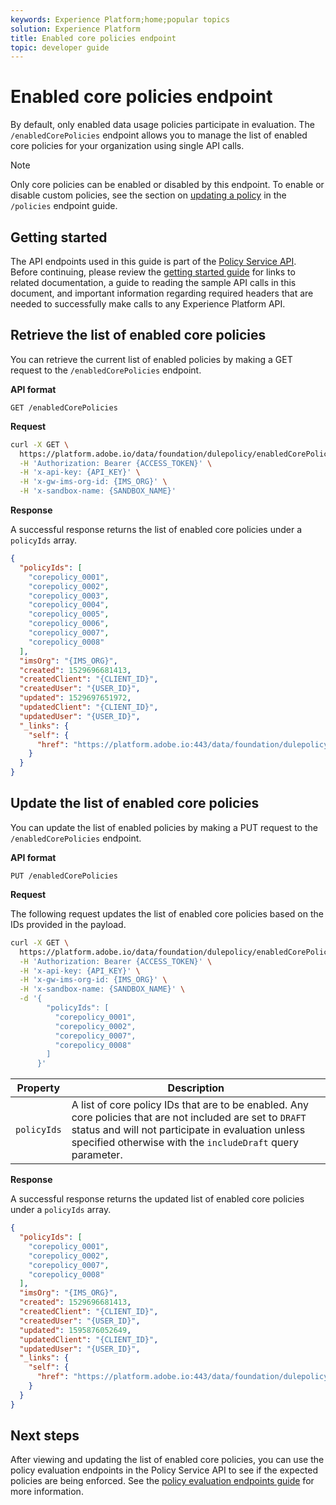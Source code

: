 ```yaml
---
keywords: Experience Platform;home;popular topics
solution: Experience Platform
title: Enabled core policies endpoint
topic: developer guide
---
```


# Enabled core policies endpoint

By default, only enabled data usage policies participate in evaluation. The `/enabledCorePolicies` endpoint allows you to manage the list of enabled core policies for your organization using single API calls.

>[!NOTE]
>
>Only core policies can be enabled or disabled by this endpoint. To enable or disable custom policies, see the section on [updating a policy](./policies.md#update) in the `/policies` endpoint guide.

## Getting started

The API endpoints used in this guide is part of the [Policy Service API](https://www.adobe.io/apis/experienceplatform/home/api-reference.html#!acpdr/swagger-specs/dule-policy-service.yaml). Before continuing, please review the [getting started guide](./getting-started.md) for links to related documentation, a guide to reading the sample API calls in this document, and important information regarding required headers that are needed to successfully make calls to any Experience Platform API.

## Retrieve the list of enabled core policies

You can retrieve the current list of enabled policies by making a GET request to the `/enabledCorePolicies` endpoint.

**API format**

```http
GET /enabledCorePolicies
```

**Request**

```sh
curl -X GET \
  https://platform.adobe.io/data/foundation/dulepolicy/enabledCorePolicies \
  -H 'Authorization: Bearer {ACCESS_TOKEN}' \
  -H 'x-api-key: {API_KEY}' \
  -H 'x-gw-ims-org-id: {IMS_ORG}' \
  -H 'x-sandbox-name: {SANDBOX_NAME}'
```

**Response**

A successful response returns the list of enabled core policies under a `policyIds` array.

```json
{
  "policyIds": [
    "corepolicy_0001",
    "corepolicy_0002",
    "corepolicy_0003",
    "corepolicy_0004",
    "corepolicy_0005",
    "corepolicy_0006",
    "corepolicy_0007",
    "corepolicy_0008"
  ],
  "imsOrg": "{IMS_ORG}",
  "created": 1529696681413,
  "createdClient": "{CLIENT_ID}",
  "createdUser": "{USER_ID}",
  "updated": 1529697651972,
  "updatedClient": "{CLIENT_ID}",
  "updatedUser": "{USER_ID}",
  "_links": {
    "self": {
      "href": "https://platform.adobe.io:443/data/foundation/dulepolicy/enabledCorePolicies"
    }
  }
}
```

## Update the list of enabled core policies

You can update the list of enabled policies by making a PUT request to the `/enabledCorePolicies` endpoint.

**API format**

```http
PUT /enabledCorePolicies
```

**Request**

The following request updates the list of enabled core policies based on the IDs provided in the payload.

```sh
curl -X GET \
  https://platform.adobe.io/data/foundation/dulepolicy/enabledCorePolicies \
  -H 'Authorization: Bearer {ACCESS_TOKEN}' \
  -H 'x-api-key: {API_KEY}' \
  -H 'x-gw-ims-org-id: {IMS_ORG}' \
  -H 'x-sandbox-name: {SANDBOX_NAME}' \
  -d '{
        "policyIds": [
          "corepolicy_0001",
          "corepolicy_0002",
          "corepolicy_0007",
          "corepolicy_0008"
        ]
      }'
```

| Property | Description |
| --- | --- |
| `policyIds` | A list of core policy IDs that are to be enabled. Any core policies that are not included are set to `DRAFT` status and will not participate in evaluation unless specified otherwise with the `includeDraft` query parameter. | 

**Response**

A successful response returns the updated list of enabled core policies under a `policyIds` array.

```json
{
  "policyIds": [
    "corepolicy_0001",
    "corepolicy_0002",
    "corepolicy_0007",
    "corepolicy_0008"
  ],
  "imsOrg": "{IMS_ORG}",
  "created": 1529696681413,
  "createdClient": "{CLIENT_ID}",
  "createdUser": "{USER_ID}",
  "updated": 1595876052649,
  "updatedClient": "{CLIENT_ID}",
  "updatedUser": "{USER_ID}",
  "_links": {
    "self": {
      "href": "https://platform.adobe.io:443/data/foundation/dulepolicy/enabledCorePolicies"
    }
  }
}
```

## Next steps

After viewing and updating the list of enabled core policies, you can use the policy evaluation endpoints in the Policy Service API to see if the expected policies are being enforced. See the [policy evaluation endpoints guide](./evaluation.md) for more information.